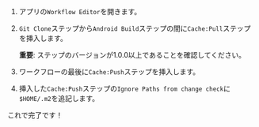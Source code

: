 1. アプリの`Workflow Editor`を開きます。
2. `Git Clone`ステップから`Android Build`ステップの間に`Cache:Pull`ステップを挿入します。

   **重要**: ステップのバージョンが1.0.0以上であることを確認してください。
3. ワークフローの最後に`Cache:Push`ステップを挿入します。
4. 挿入した`Cache:Push`ステップの`Ignore Paths from change check`に`$HOME/.m2`を追記します。

これで完了です！
